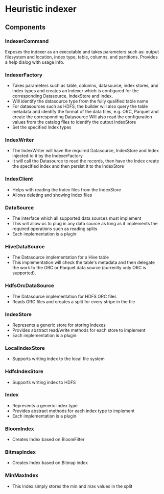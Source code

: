 
# Heuristic indexer

## Components

### IndexerCommand

Exposes the indexer as an executable and takes parameters such as:
output filesystem and location, index type, table, columns, and partitions. Provides a help dialog with usage info.

### IndexerFactory

  - Takes parameters such as table, columns, datasource, index stores, and index types and creates an Indexer which is configured for the corresponding Datasource, IndexStore and Index.
  - Will identify the datasource type from the fully qualified table name
  - For datasources such as HDFS, the builder will also query the table metadata and identify the format of the data files, e.g. ORC, Parquet and create the corresponding Datasource Will also read the configuration values from the catalog files to identify the output IndexStore
  - Set the specified Index types

### IndexWriter

  - The IndexWriter will have the required Datasource, IndexStore and Index injected to it by the  IndexerFactory
  - It will call the Datasource to read the records, then have the Index create the specified index and then persist it to the IndexStore

### IndexClient

  - Helps with reading the Index files from the IndexStore
  - Allows deleting and showing Index files

### DataSource

  - The interface which all supported data sources must implement
  - This will allow us to plug in any data source as long as it
    implements the required operations such as reading splits
  - Each implementation is a plugin

### HiveDataSource

  - The Datasource implementation for a Hive table
  - This implementation will check the table's metadata and then delegate the work to the ORC or Parquet data source (currently only ORC is supported).

### HdfsOrcDataSource

  - The Datasource implementation for HDFS ORC files
  - Reads ORC files and creates a split for every stripe in the file

### IndexStore

  - Represents a generic store for storing indexes
  - Provides abstract read/write methods for each store to implement
  - Each implementation is a plugin

### LocalIndexStore

  - Supports writing index to the local file system

### HdfsIndexStore

  - Supports writing index to HDFS

### Index

  - Represents a generic index type
  - Provides abstract methods for each index type to implement
  - Each implementation is a plugin

### BloomIndex

  - Creates Index based on BloomFilter

### BitmapIndex

  - Creates Index based on Bitmap index

### MinMaxIndex

  - This Index simply stores the min and max values in the split
